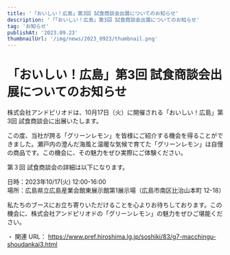 ```yaml
---
title: '「おいしい！広島」第3回 試食商談会出展についてのお知らせ'
description: '「「おいしい！広島」第3回 試食商談会出展についてのお知らせ'
tag: 'お知らせ'
publishAt: '2023.09.23'
thumbnailUrl: '/img/news/2023_0923/thumbnail.png'
---
```


# 「おいしい！広島」第3回 試食商談会出展についてのお知らせ

株式会社アンドピリオドは、10月17日（火）に開催される「おいしい！広島」第3回 試食商談会に出展いたします。

この度、当社が誇る「グリーンレモン」を皆様にご紹介する機会を得ることができました。瀬戸内の澄んだ海風と温暖な気候で育てた「グリーンレモン」は自慢の商品です。この機会に、その魅力をぜひ実際にご体験ください。

第３回 試食商談会の詳細は以下になります。

日時：2023年10/17(火) 12:00-16:00  
場所：広島県立広島産業会館東展示館第1展示場（広島市南区比治山本町 12-18）

私たちのブースにお立ち寄りいただけることを心よりお待ちしております。この機会に、株式会社アンドピリオドの「グリーンレモン」の魅力をぜひご堪能ください。


・ 関連 URL： https://www.pref.hiroshima.lg.jp/soshiki/83/g7-macchingu-shoudankai3.html
